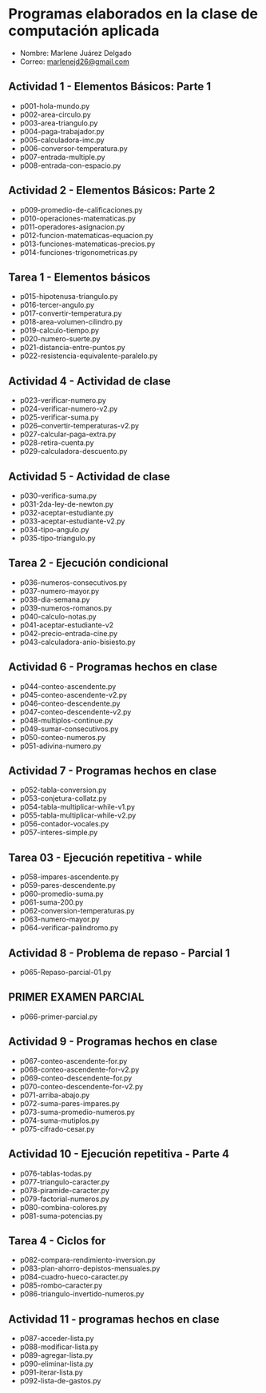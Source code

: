 # Programas elaborados en la clase de computación aplicada
- Nombre: Marlene Juárez Delgado
- Correo: marlenejd26@gmail.com

## Actividad 1 - Elementos Básicos: Parte 1

- p001-hola-mundo.py
- p002-area-circulo.py
- p003-area-triangulo.py
- p004-paga-trabajador.py
- p005-calculadora-imc.py
- p006-conversor-temperatura.py
- p007-entrada-multiple.py
- p008-entrada-con-espacio.py

## Actividad 2 - Elementos Básicos: Parte 2
- p009-promedio-de-calificaciones.py 
- p010-operaciones-matematicas.py 
- p011-operadores-asignacion.py
- p012-funcion-matematicas-equacion.py 
- p013-funciones-matematicas-precios.py 
- p014-funciones-trigonometricas.py

## Tarea 1 - Elementos básicos
- p015-hipotenusa-triangulo.py
- p016-tercer-angulo.py
- p017-convertir-temperatura.py
- p018-area-volumen-cilindro.py
- p019-calculo-tiempo.py
- p020-numero-suerte.py
- p021-distancia-entre-puntos.py
- p022-resistencia-equivalente-paralelo.py

## Actividad 4 - Actividad de clase
- p023-verificar-numero.py
- p024-verificar-numero-v2.py
- p025-verificar-suma.py
- p026–convertir-temperaturas-v2.py
- p027-calcular-paga-extra.py
- p028-retira-cuenta.py
- p029-calculadora-descuento.py

## Actividad 5 - Actividad de clase
- p030-verifica-suma.py
- p031-2da-ley-de-newton.py
- p032-aceptar-estudiante.py
- p033-aceptar-estudiante-v2.py
- p034-tipo-angulo.py
- p035-tipo-triangulo.py

## Tarea 2 - Ejecución condicional
- p036-numeros-consecutivos.py
- p037-numero-mayor.py
- p038-dia-semana.py
- p039-numeros-romanos.py
- p040-calculo-notas.py
- p041-aceptar-estudiante-v2
- p042-precio-entrada-cine.py
- p043-calculadora-anio-bisiesto.py

## Actividad 6 - Programas hechos en clase
- p044-conteo-ascendente.py
- p045-conteo-ascendente-v2.py
- p046-conteo-descendente.py
- p047-conteo-descendente-v2.py
- p048-multiplos-continue.py
- p049-sumar-consecutivos.py
- p050-conteo-numeros.py
- p051-adivina-numero.py

## Actividad 7 - Programas hechos en clase
- p052-tabla-conversion.py
- p053-conjetura-collatz.py
- p054-tabla-multiplicar-while-v1.py
- p055-tabla-multiplicar-while-v2.py
- p056-contador-vocales.py
- p057-interes-simple.py

## Tarea 03 - Ejecución repetitiva - while
- p058-impares-ascendente.py
- p059-pares-descendente.py
- p060-promedio-suma.py
- p061-suma-200.py
- p062-conversion-temperaturas.py
- p063-numero-mayor.py
- p064-verificar-palindromo.py

## Actividad 8 - Problema de repaso - Parcial 1
- p065-Repaso-parcial-01.py

## PRIMER EXAMEN PARCIAL
- p066-primer-parcial.py

## Actividad 9 - Programas hechos en clase
- p067-conteo-ascendente-for.py
- p068-conteo-ascendente-for-v2.py
- p069-conteo-descendente-for.py
- p070-conteo-descendente-for-v2.py
- p071-arriba-abajo.py
- p072-suma-pares-impares.py
- p073-suma-promedio-numeros.py
- p074-suma-mutiplos.py
- p075-cifrado-cesar.py

## Actividad 10 - Ejecución repetitiva - Parte 4
- p076-tablas-todas.py
- p077-triangulo-caracter.py
- p078-piramide-caracter.py
- p079-factorial-numeros.py
- p080-combina-colores.py
- p081-suma-potencias.py

## Tarea 4 - Ciclos for
- p082-compara-rendimiento-inversion.py
- p083-plan-ahorro-depistos-mensuales.py
- p084-cuadro-hueco-caracter.py
- p085-rombo-caracter.py
- p086-triangulo-invertido-numeros.py

## Actividad 11 - programas hechos en clase 
- p087-acceder-lista.py
- p088-modificar-lista.py
- p089-agregar-lista.py
- p090-eliminar-lista.py
- p091-iterar-lista.py
- p092-lista-de-gastos.py
